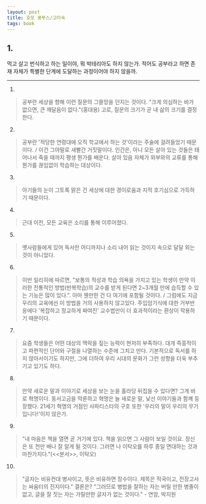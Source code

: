 ```yaml
---
layout: post
title: 호모 쿵푸스/고미숙
tags: book
---
```


## 1. 
먹고 살고 번식하고 하는 일이야, 뭐 박테리아도 하지 않는가. 적어도 공부라고 하면 존재 자체가 특별한 단계에 도달하는 과정이어야 하지 않을까.
 
- - -

1. 
> 공부란 세상을 향해 이런 질문의 그믈망을 던지는 것이다. "크게 의심하는 바가 없으면, 큰 깨달음이 없다."(홍대용) 고로, 질문의 크기가 곧 내 삶의 크기를 결정한다.

2. 
> 공부란 '적당한 연령대에 오직 학교에서 하는 것'이라는 주술에 걸려들었기 때문이다. /  이건 그야말로 새빨간 거짓말이다. 인간은, 아니 모든 살아 있는 것들은 태어나서 죽을 때까지 평생 뭔가를 배운다. 살아 있음 자체가 외부와의 교류를 통해 뭔가를 끊임없이 학습하는 대상이다.

3. 
> 아기들의 눈이 그토록 맑은 건 세상에 대한 경이로움과 지적 호기심으로 가득하기 때문이다.

4. 
> 근대 이전, 모든 교육은 소리를 통해 이루어졌다.

5. 
> 옛사람들에게 있어 독서란 어디까지나 소리 내어 읽는 것이지 속으로 달달 외는 것이 아니었다.

6. 
> 이반 일리히에 따르면, "보통의 적성과 학습 의욕을 가지고 있는 학생이 만약 이러한 전통적인 방법(반복학습)의 교수를 받게 된다면 2~3개월 만에 습득할 수 있는 기능은 많이 있다.". 아마 웬만한 건 다 여기에 포함될 것이다. / 그럼에도 지금 우리의 교육에선 이 방법을 거의 사용하지 않고있다. 주입암기식에 대한 거부반응에다 '복잡하고 정교하게 짜여진' 교수법만이 더 효과적이라는 환상이 작용하기 때문이다.

7. 
> 요즘 학생들은 어떤 대상의 맥락을 짚는 능력이 현저히 부족하다. 대개 즉흥적이고 파편적인 단어와 구절을 나열하는 수준에 그치고 만다. 기본적으로 독서를 하지 않아서이기도 하지만, 그에 더하여 우리 시대의 문화가 그런 성향을 더욱 부추기고 있기도 하다.

8. 
> 만약 새로운 말과 이야기로 세상을 보는 눈을 홀라당 뒤집을 수 있다면? 그게 바로 혁명이다. 동서고금을 막론하고 혁명은 늘 새로운 말, 낯선 이야기들과 함꼐 등장했다. 21세기 혁명의 거점인 사파티스타의 구호 또한 '우리의 말이 우리의 무기입니다!'이지 않은가.

9. 
> "내 마음은 책을 열면 곧 거기에 있다. 책을 읽으면 그 사람이 보일 것이요. 정신은 또 천만 배나 잘 알게 될 것이다. 그러면 나 이탁오를 하루 종일 면대하는 것과 마찬가지다."(<<분서>>, 이탁오)

10. 
> "글자는 비유컨대 병사이고, 뜻은 비유하면 장수이다. 제목은 적국이고, 전장고사는 싸움터의 진지이다." 결론은? "그러므로 병법을 잘하는 자는 버릴 만한 병졸이 없고, 글을 잘 짓는 자는 가릴만한 글자가 없는 것이다." - 연암, 박지원